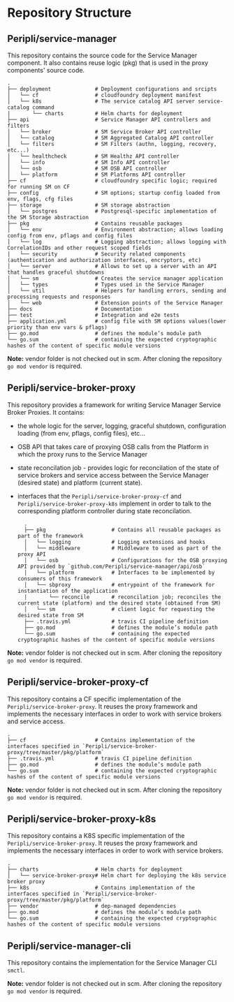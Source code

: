 # Repository Structure

## Peripli/service-manager

This repository contains the source code for the Service Manager component. It also contains reuse logic (pkg) that is used in the proxy components' source code.

    .
    ├── deployment              # Deployment configurations and srcipts
    │   └── cf                  # cloudfoundry deployment manifest
    │   └── k8s                 # The service catalog API server service-catalog command
    |       └── charts          # Helm charts for deployment
    ├── api                     # Service Manager API controllers and filters
    │   └── broker              # SM Service Broker API controller
    │   └── catalog             # SM Aggregated Catalog API controller
    │   └── filters             # SM Filters (authn, logging, recovery, etc...)
    │   └── healthcheck         # SM Healthz API controller
    │   └── info                # SM Info API controller
    │   └── osb                 # SM OSB API controller
    │   └── platform            # SM Platforms API controller
    ├── cf                      # cloudfoundry specific logic; required for running SM on CF
    ├── config                  # SM options; startup config loaded from env, flags, cfg files
    ├── storage                 # SM storage abstraction
    │   └── postgres            # Postgresql-specific implementation of the SM Storage abstraction
    ├── pkg                     # Contains reusable packages
    │   └── env                 # Environment abstraction; allows loading config from env, pflags and config files
    │   └── log                 # Logging abstraction; allows logging with CorrelationIDs and other request scoped fields
    |   └── security            # Security related components (authentication and authorization interfaces, encryptors, etc)
    │   └── server              # Allows to set up a server with an API that handles graceful shutdowns
    │   └── sm                  # Creates the service manager application
    │   └── types               # Types used in the Service Manager
    │   └── util                # Helpers for handling errors, sending and processing requests and responses
    │   └── web                 # Extension points of the Service Manager
    ├── docs                    # Documentation
    ├── test                    # Integration and e2e tests
    ├── application.yml         # config file with SM options values(lower priority than env vars & pflags)
    ├── go.mod                  # defines the module’s module path
    └── go.sum                  # containing the expected cryptographic hashes of the content of specific module versions

**Note:** vendor folder is not checked out in scm. After cloning the repository `go mod vendor` is required.

## Peripli/service-broker-proxy

This repository provides a framework for writing Service Manager Service Broker Proxies. It contains:

* the whole logic for the server, logging, graceful shutdown, configuration loading (from env, pflags, config files), etc...

* OSB API that takes care of proxying OSB calls from the Platform in which the proxy runs to the Service Manager

* state reconcilation job - provides logic for reconcilation of the state of service brokers and service access between the Service Manager (desired state) and platform (current state).

* interfaces that the `Peripli/service-broker-proxy-cf` and `Peripli/service-broker-proxy-k8s` implement in order to talk to the  corresponding platform controller during state reconcilation.

        .
        ├── pkg                     # Contains all reusable packages as part of the framework
        │   └── logging             # Logging extensions and hooks
        │   └── middleware          # Middleware to used as part of the proxy API
        │   └── osb                 # Configurations for the OSB proxying API provided by `github.com/Peripli/service-manager/api/osb`
        │   └── platform            # Interfaces to be implemented by consumers of this framework
        │   └── sbproxy             # entrypoint of the framework for instantiation of the application
        |       └── reconcile       # reconcilation job; reconciles the current state (platform) and the desired state (obtained from SM)
        │   └── sm                  # client logic for requesting the desired state from SM
        ├── .travis.yml             # travis CI pipeline definition
        ├── go.mod                  # defines the module’s module path
        └── go.sum                  # containing the expected cryptographic hashes of the content of specific module versions

**Note:** vendor folder is not checked out in scm. After cloning the repository `go mod vendor` is required.

## Peripli/service-broker-proxy-cf

This repository contains a CF specific implementation of the `Peripli/service-broker-proxy`. It reuses the proxy framework and implements the
necessary interfaces in order to work with service brokers and service access.

    .
    ├── cf                      # Contains implementation of the interfaces specified in `Peripli/service-broker-proxy/tree/master/pkg/platform`
    ├── .travis.yml             # travis CI pipeline definition
    ├── go.mod                  # defines the module’s module path
    └── go.sum                  # containing the expected cryptographic hashes of the content of specific module versions

**Note:** vendor folder is not checked out in scm. After cloning the repository `go mod vendor` is required.

## Peripli/service-broker-proxy-k8s

This repository contains a K8S specific implementation of the `Peripli/service-broker-proxy`. It reuses the proxy framework and implements the necessary interfaces in order to work with service brokers.

    .
    ├── charts                  # Helm charts for deployment
    │   └── service-broker-proxy# Helm chart for deploying the k8s service broker proxy
    ├── k8s                     # Contains implementation of the interfaces specified in `Peripli/service-broker-proxy/tree/master/pkg/platform`
    ├── vendor                  # dep-managed dependencies
    ├── go.mod                  # defines the module’s module path
    └── go.sum                  # containing the expected cryptographic hashes of the content of specific module versions

## Peripli/service-manager-cli

This repository contains the implementation for the Service Manager CLI `smctl`.

**Note:** vendor folder is not checked out in scm. After cloning the repository `go mod vendor` is required.
